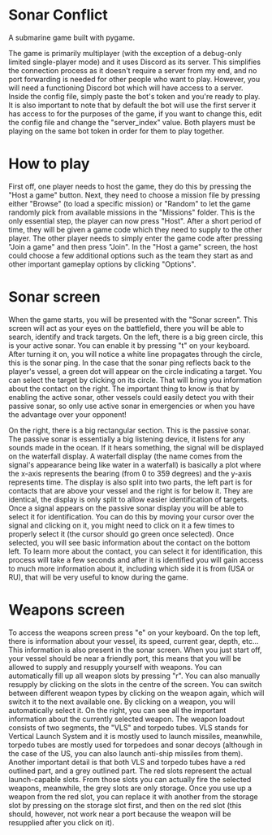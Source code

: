 # Sonar Conflict
 A submarine game built with pygame.

 The game is primarily multiplayer (with the exception of a debug-only limited single-player mode) and it uses Discord as its server. This simplifies the connection process as it doesn't require a server from my end, and no port forwarding is needed for other people who want to play. However, you will need a functioning Discord bot which will have access to a server. Inside the config file, simply paste the bot's token and you're ready to play. It is also important to note that by default the bot will use the first server it has access to for the purposes of the game, if you want to change this, edit the config file and change the "server_index" value. Both players must be playing on the same bot token in order for them to play together.

# How to play

First off, one player needs to host the game, they do this by pressing the "Host a game" button. Next, they need to choose a mission file by pressing either "Browse" (to load a specific mission) or "Random" to let the game randomly pick from available missions in the "Missions" folder. This is the only essential step, the player can now press "Host". After a short period of time, they will be given a game code which they need to supply to the other player. The other player needs to simply enter the game code after pressing "Join a game" and then press "Join". In the "Host a game" screen, the host could choose a few additional options such as the team they start as and other important gameplay options by clicking "Options".

# Sonar screen

When the game starts, you will be presented with the "Sonar screen". This screen will act as your eyes on the battlefield, there you will be able to search, identify and track targets. On the left, there is a big green circle, this is your active sonar. You can enable it by pressing "t" on your keyboard. After turning it on, you will notice a white line propagates through the circle, this is the sonar ping. In the case that the sonar ping reflects back to the player's vessel, a green dot will appear on the circle indicating a target. You can select the target by clicking on its circle. That will bring you information about the contact on the right. The important thing to know is that by enabling the active sonar, other vessels could easily detect you with their passive sonar, so only use active sonar in emergencies or when you have the advantage over your opponent!

On the right, there is a big rectangular section. This is the passive sonar. The passive sonar is essentially a big listening device, it listens for any sounds made in the ocean. If it hears something, the signal will be displayed on the waterfall display. A waterfall display (the name comes from the signal's appearance being like water in a waterfall) is basically a plot where the x-axis represents the bearing (from 0 to 359 degrees) and the y-axis represents time. The display is also split into two parts, the left part is for contacts that are above your vessel and the right is for below it. They are identical, the display is only split to allow easier identification of targets.
Once a signal appears on the passive sonar display you will be able to select it for identification. You can do this by moving your cursor over the signal and clicking on it, you might need to click on it a few times to properly select it (the cursor should go green once selected). Once selected, you will see basic information about the contact on the bottom left. To learn more about the contact, you can select it for identification, this process will take a few seconds and after it is identified you will gain access to much more information about it, including which side it is from (USA or RU), that will be very useful to know during the game.

# Weapons screen

To access the weapons screen press "e" on your keyboard. On the top left, there is information about your vessel, its speed, current gear, depth, etc... This information is also present in the sonar screen.
When you just start off, your vessel should be near a friendly port, this means that you will be allowed to supply and resupply yourself with weapons. You can automatically fill up all weapon slots by pressing "r". You can also manually resupply by clicking on the slots in the centre of the screen. You can switch between different weapon types by clicking on the weapon again, which will switch it to the next available one. By clicking on a weapon, you will automatically select it. On the right, you can see all the important information about the currently selected weapon.
The weapon loadout consists of two segments, the "VLS" and torpedo tubes. VLS stands for Vertical Launch System and it is mostly used to launch missiles, meanwhile, torpedo tubes are mostly used for torpedoes and sonar decoys (although in the case of the US, you can also launch anti-ship missiles from them). Another important detail is that both VLS and torpedo tubes have a red outlined part, and a grey outlined part. The red slots represent the actual launch-capable slots. From those slots you can actually fire the selected weapons, meanwhile, the grey slots are only storage. Once you use up a weapon from the red slot, you can replace it with another from the storage slot by pressing on the storage slot first, and then on the red slot (this should, however, not work near a port because the weapon will be resupplied after you click on it).

